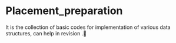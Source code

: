 # Placement_preparation
It is the collection of basic codes for implementation of various data structures, can help in revision .🙌
